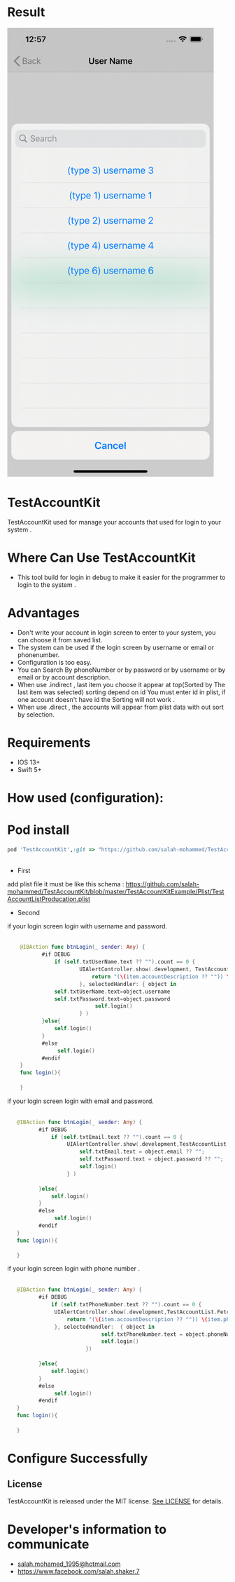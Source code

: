 # Result

![alt text](https://github.com/salah-mohammed/TestAccountKit/blob/master/TestAccountKitExample/ezgif-4-e1e15af0b22a.gif?raw=true)

# TestAccountKit

TestAccountKit used for manage your accounts that used for login to your system .

# Where Can Use TestAccountKit
* This tool build for login in debug to make it easier for the programmer to login to the system .

# Advantages
* Don't write your account in login screen to enter to your system, you can choose it from saved list.
* The system can be used if the login screen by username or email or phonenumber.
* Configuration is too easy.
* You can Search By phoneNumber or by password or by username or by email or by account description.
* When use .indirect , last item you choose it appear at top(Sorted by The last item was selected) sorting depend on id You must enter id in plist, if one account doesn't have id the Sorting will not work .
* When use .direct , the accounts will appear from plist data with out sort by selection.

# Requirements
* IOS 13+ 
* Swift 5+

# How used (configuration): 
# Pod install
```ruby
pod 'TestAccountKit',:git => "https://github.com/salah-mohammed/TestAccountKit.git"
 
```
- First

add plist file it must be like this schema :
https://github.com/salah-mohammed/TestAccountKit/blob/master/TestAccountKitExample/Plist/TestAccountListProducation.plist
- Second

if your login screen login with username and password.
```swift

    @IBAction func btnLogin(_ sender: Any) {
           #if DEBUG
               if (self.txtUserName.text ?? "").count == 0 {
                       UIAlertController.show(.development, TestAccountList.FetchType.inDirect,{ (item) -> String in
                           return "(\(item.accountDescription ?? "")) \(item.username ?? "")"
                       }, selectedHandler: { object in
               self.txtUserName.text=object.username
               self.txtPassword.text=object.password
                            self.login()
                       } )
           }else{
               self.login()
           }
           #else
                self.login()
           #endif
    }
    func login(){
        
    }

 ```
 
if your login screen login with email and password.
 
 ```swift

    @IBAction func btnLogin(_ sender: Any) {
           #if DEBUG
               if (self.txtEmail.text ?? "").count == 0 {
                    UIAlertController.show(.development,TestAccountList.FetchType.direct,selectedHandler: { object in
                        self.txtEmail.text = object.email ?? "";
                        self.txtPassword.text = object.password ?? "";
                        self.login()
                    } )
                
           }else{
               self.login()
           }
           #else
                self.login()
           #endif
    }
    func login(){
        
    }

```
if your login screen login with phone number .

 ```swift

    @IBAction func btnLogin(_ sender: Any) {
           #if DEBUG
               if (self.txtPhoneNumber.text ?? "").count == 0 {
                UIAlertController.show(.development,TestAccountList.FetchType.direct,{ (item) -> String in
                    return "(\(item.accountDescription ?? "")) \(item.phoneNumber ?? "")"
                }, selectedHandler:  { object in
                               self.txtPhoneNumber.text = object.phoneNumber ?? "";
                               self.login()
                          })
                
           }else{
               self.login()
           }
           #else
                self.login()
           #endif
    }
    func login(){
        
    }

 ```


# Configure Successfully

## License

TestAccountKit is released under the MIT license. [See LICENSE](https://github.com/salah-mohammed/TestAccountKit/blob/master/LICENSE) for details.

# Developer's information to communicate

- salah.mohamed_1995@hotmail.com
- https://www.facebook.com/salah.shaker.7
